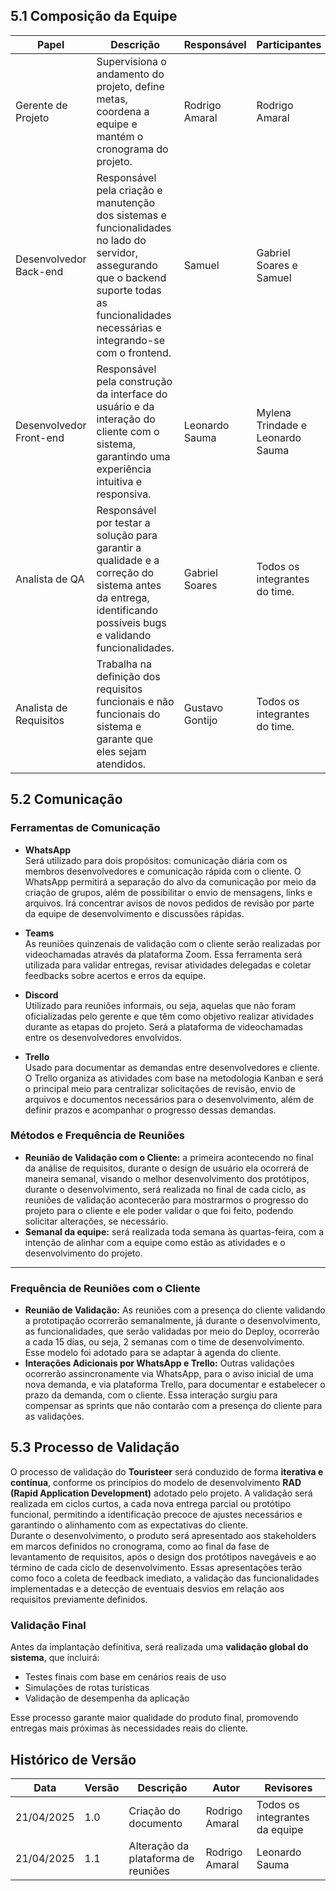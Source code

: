 ## 5.1 Composição da Equipe
| Papel | Descrição | Responsável | Participantes |
|-|-|-|-|
| Gerente de Projeto | Supervisiona o andamento do projeto, define metas, coordena a equipe e mantém o cronograma do projeto. | Rodrigo Amaral | Rodrigo Amaral |
| Desenvolvedor Back-end | Responsável pela criação e manutenção dos sistemas e funcionalidades no lado do servidor, assegurando que o backend suporte todas as funcionalidades necessárias e integrando-se com o frontend. | Samuel | Gabriel Soares e Samuel|
| Desenvolvedor Front-end | Responsável pela construção da interface do usuário e da interação do cliente com o sistema, garantindo uma experiência intuitiva e responsiva. | Leonardo Sauma | Mylena Trindade e Leonardo Sauma |
| Analista de QA | Responsável por testar a solução para garantir a qualidade e a correção do sistema antes da entrega, identificando possíveis bugs e validando funcionalidades. | Gabriel Soares | Todos os integrantes do time. |
|Analista de Requisitos | Trabalha na definição dos requisitos funcionais e não funcionais do sistema e garante que eles sejam atendidos. | Gustavo Gontijo | Todos os integrantes do time.|

## 5.2 Comunicação

### Ferramentas de Comunicação

- **WhatsApp**  
  Será utilizado para dois propósitos: comunicação diária com os membros desenvolvedores e comunicação rápida com o cliente. O WhatsApp permitirá a separação do alvo da comunicação por meio da criação de grupos, além de possibilitar o envio de mensagens, links e arquivos. Irá concentrar avisos de novos pedidos de revisão por parte da equipe de desenvolvimento e discussões rápidas.

- **Teams**  
  As reuniões quinzenais de validação com o cliente serão realizadas por videochamadas através da plataforma Zoom. Essa ferramenta será utilizada para validar entregas, revisar atividades delegadas e coletar feedbacks sobre acertos e erros da equipe.

- **Discord**  
  Utilizado para reuniões informais, ou seja, aquelas que não foram oficializadas pelo gerente e que têm como objetivo realizar atividades durante as etapas do projeto. Será a plataforma de videochamadas entre os desenvolvedores envolvidos.

- **Trello**  
  Usado para documentar as demandas entre desenvolvedores e cliente. O Trello organiza as atividades com base na metodologia Kanban e será o principal meio para centralizar solicitações de revisão, envio de arquivos e documentos necessários para o desenvolvimento, além de definir prazos e acompanhar o progresso dessas demandas.


### Métodos e Frequência de Reuniões
- **Reunião de Validação com o Cliente:** a primeira acontecendo no final da análise de requisitos, durante o design de usuário ela ocorrerá de maneira semanal, visando o melhor desenvolvimento dos protótipos, durante o desenvolvimento, será realizada no final de cada ciclo, as reuniões de validação acontecerão para mostrarmos o progresso do projeto para o cliente e ele poder validar o que foi feito, podendo solicitar alterações, se necessário.
-  **Semanal da equipe:** será realizada toda semana às quartas-feira, com a intenção de alinhar com a equipe como estão as atividades e o desenvolvimento do projeto.

---

### Frequência de Reuniões com o Cliente
- **Reunião de Validação:** As reuniões com a presença do cliente validando a prototipação ocorrerão semanalmente, já durante o desenvolvimento, as funcionalidades, que serão validadas por meio do Deploy, ocorrerão a cada 15 dias, ou seja, 2 semanas com o time de desenvolvimento. Esse modelo foi adotado para se adaptar à agenda do cliente.
- **Interações Adicionais por WhatsApp e Trello:** Outras validações ocorrerão assincronamente via WhatsApp, para o aviso inicial de uma nova demanda, e via plataforma Trello, para documentar e estabelecer o prazo da demanda, com o cliente. Essa interação surgiu para compensar as sprints que não contarão com a presença do cliente para as validações.




## 5.3 Processo de Validação

O processo de validação do **Touristeer** será conduzido de forma **iterativa e contínua**, conforme os princípios do modelo de desenvolvimento **RAD (Rapid Application Development)** adotado pelo projeto. A validação será realizada em ciclos curtos, a cada nova entrega parcial ou protótipo funcional, permitindo a identificação precoce de ajustes necessários e garantindo o alinhamento com as expectativas do cliente. <br>
Durante o desenvolvimento, o produto será apresentado aos stakeholders em marcos definidos no cronograma, como ao final da fase de levantamento de requisitos, após o design dos protótipos navegáveis e ao término de cada ciclo de desenvolvimento. Essas apresentações terão como foco a coleta de feedback imediato, a validação das funcionalidades implementadas e a detecção de eventuais desvios em relação aos requisitos previamente definidos.

### Validação Final
Antes da implantação definitiva, será realizada uma **validação global do sistema**, que incluirá:
- Testes finais com base em cenários reais de uso
- Simulações de rotas turísticas
- Validação de desempenha da aplicação

Esse processo garante maior qualidade do produto final, promovendo entregas mais próximas às necessidades reais do cliente.


## Histórico de Versão
| Data | Versão | Descrição | Autor | Revisores|
|-|-|-|-|-|
|21/04/2025| 1.0 | Criação do documento | Rodrigo Amaral |Todos os integrantes da equipe|
|21/04/2025| 1.1 | Alteração da plataforma de reuniões | Rodrigo Amaral |Leonardo Sauma|
